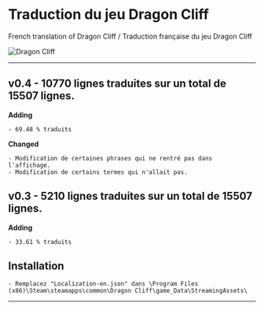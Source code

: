 # Traduction du jeu Dragon Cliff
French translation of Dragon Cliff / Traduction française du jeu Dragon Cliff

![Dragon Cliff](https://imgshare.io/images/2019/05/13/76AADE82-4995-4EDA-BCC8-AD3AC5D5C365.jpg)

---------------------------------------------------------

## v0.4 - 10770 lignes traduites sur un total de 15507 lignes.

**Adding**
```
- 69.48 % traduits
```

**Changed**
```
- Modification de certaines phrases qui ne rentré pas dans l'affichage.
- Modification de certains termes qui n'allait pas.
```




## v0.3 - 5210 lignes traduites sur un total de 15507 lignes.

**Adding**
```
- 33.61 % traduits
```



## Installation

```
- Remplacez "Localization-en.json" dans \Program Files (x86)\Steam\steamapps\common\Dragon Cliff\game_Data\StreamingAssets\
```

---------------------------------------------------------
